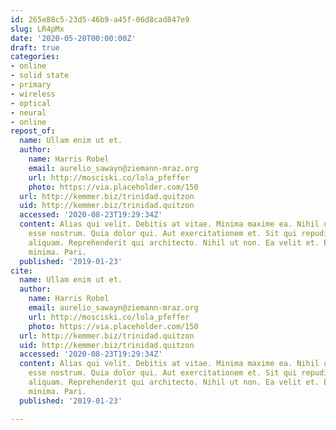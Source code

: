 ```yaml
---
id: 265e88c5-23d5-46b9-a45f-06d8cad847e9
slug: LR4pMx
date: '2020-05-20T00:00:00Z'
draft: true
categories:
- online
- solid state
- primary
- wireless
- optical
- neural
- online
repost_of:
  name: Ullam enim ut et.
  author:
    name: Harris Robel
    email: aurelio_sawayn@ziemann-mraz.org
    url: http://mosciski.co/lola_pfeffer
    photo: https://via.placeholder.com/150
  url: http://kemmer.biz/trinidad.quitzon
  uid: http://kemmer.biz/trinidad.quitzon
  accessed: '2020-08-23T19:29:34Z'
  content: Alias qui velit. Debitis at vitae. Minima maxime ea. Nihil ut iste. Non
    esse nostrum. Quia dolor qui. Aut exercitationem et. Sit qui repudiandae. Ab molestias
    aliquam. Reprehenderit qui architecto. Nihil ut non. Ea velit et. Earum ullam
    minima. Pari.
  published: '2019-01-23'
cite:
  name: Ullam enim ut et.
  author:
    name: Harris Robel
    email: aurelio_sawayn@ziemann-mraz.org
    url: http://mosciski.co/lola_pfeffer
    photo: https://via.placeholder.com/150
  url: http://kemmer.biz/trinidad.quitzon
  uid: http://kemmer.biz/trinidad.quitzon
  accessed: '2020-08-23T19:29:34Z'
  content: Alias qui velit. Debitis at vitae. Minima maxime ea. Nihil ut iste. Non
    esse nostrum. Quia dolor qui. Aut exercitationem et. Sit qui repudiandae. Ab molestias
    aliquam. Reprehenderit qui architecto. Nihil ut non. Ea velit et. Earum ullam
    minima. Pari.
  published: '2019-01-23'

---
```



